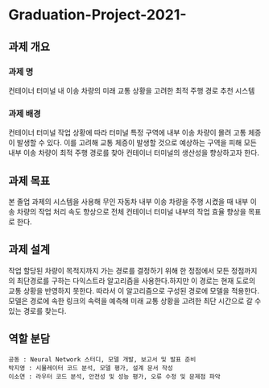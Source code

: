 # Graduation-Project-2021-

## 과제 개요  
### 과제 명  
컨테이너 터미널 내 이송 차량의 미래 교통 상황을 고려한 최적 주행 경로 추천 시스템
  
### 과제 배경  
컨테이너 터미널 작업 상황에 따라 터미널 특정 구역에 내부 이송 차량이 몰려 고통 체증이 발생할 수 있다. 이를 고려해 교통 체증이 발생할 것으로 예상하는 구역을 피해 모든 내부 이송 차량이 최적 주행 경로를 찾아 컨테이너 터미널의 생산성을 향상하고자 한다.

## 과제 목표
본 졸업 과제의 시스템을 사용해 무인 자동차 내부 이송 차량을 주행 시켰을 때 내부 이송 차량의 작업 처리 속도 향상으로 전체 컨테이너 터미널 내부의 작업 효율 향상을 목표로 한다.

## 과제 설계
작업 할당된 차량이 목적지까지 가는 경로를 결정하기 위해 한 정점에서 모든 정점까지의 최단경로를 구하는 다익스트라 알고리즘을 사용한다.하지만 이 경로는 현재 도로의 교통 상황을 반영하지 못한다. 따라서 이 알고리즘으로 구성된 경로에 모델을 적용한다. 모델은 경로에 속한 링크의 속력을 예측해 미래 교통 상황을 고려한 최단 시간으로 갈 수 있는 경로를 찾는다. 

## 역할 분담  
```
공동 : Neural Network 스터디, 모델 개발, 보고서 및 발표 준비
박지영 : 시뮬레이터 코드 분석, 모델 평가, 설계 문서 작성
이소연 : 라우터 코드 분석, 안전성 및 성능 평가, 오류 수정 및 문제점 파악
```
